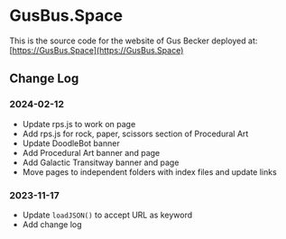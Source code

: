 # GusBus.Space
This is the source code for the website of Gus Becker deployed at:
[https://GusBus.Space](https://GusBus.Space)

## Change Log
### 2024-02-12
- Update rps.js to work on page
- Add rps.js for rock, paper, scissors section of Procedural Art
- Update DoodleBot banner
- Add Procedural Art banner and page
- Add Galactic Transitway banner and page
- Move pages to independent folders with index files and update links

### 2023-11-17
- Update `loadJSON()` to accept URL as keyword
- Add change log
